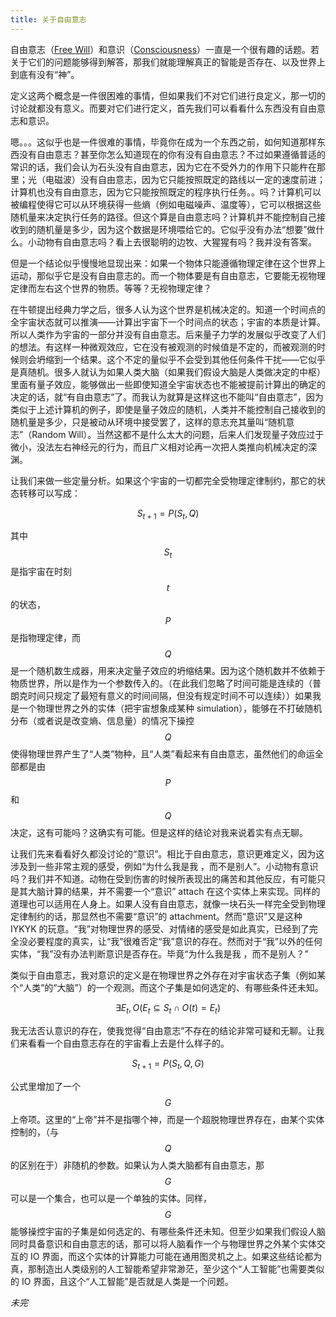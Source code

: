 ```yaml
---
title: 关于自由意志
---
```

自由意志（[Free Will](https://en.wikipedia.org/wiki/Free_will)）和意识（[Consciousness](https://en.wikipedia.org/wiki/Consciousness)）一直是一个很有趣的话题。若关于它们的问题能够得到解答，那我们就能理解真正的智能是否存在、以及世界上到底有没有“神”。

定义这两个概念是一件很困难的事情，但如果我们不对它们进行良定义，那一切的讨论就都没有意义。而要对它们进行定义，首先我们可以看看什么东西没有自由意志和意识。

嗯。。。这似乎也是一件很难的事情，毕竟你在成为一个东西之前，如何知道那样东西没有自由意志？甚至你怎么知道现在的你有没有自由意志？不过如果遵循普适的常识的话，我们会认为石头没有自由意志，因为它在不受外力的作用下只能杵在那里；光（电磁波）没有自由意志，因为它只能按照既定的路线以一定的速度前进；计算机也没有自由意志，因为它只能按照既定的程序执行任务。。吗？计算机可以被编程使得它可以从环境获得一些熵（例如电磁噪声、温度等），它可以根据这些随机量来决定执行任务的路径。但这个算是自由意志吗？计算机并不能控制自己接收到的随机量是多少，因为这个数据是环境喂给它的。它似乎没有办法“想要”做什么。小动物有自由意志吗？看上去很聪明的边牧、大猩猩有吗？我并没有答案。

但是一个结论似乎慢慢地显现出来：如果一个物体只能遵循物理定律在这个世界上运动，那似乎它是没有自由意志的。而一个物体要是有自由意志，它要能无视物理定律而左右这个世界的物质。等等？无视物理定律？

在牛顿提出经典力学之后，很多人认为这个世界是机械决定的。知道一个时间点的全宇宙状态就可以推演——计算出宇宙下一个时间点的状态；宇宙的本质是计算。所以人类作为宇宙的一部分并没有自由意志。后来量子力学的发展似乎改变了人们的想法。有这样一种微观效应，它在没有被观测的时候值是不定的，而被观测的时候则会坍缩到一个结果。这个不定的量似乎不会受到其他任何条件干扰——它似乎是真随机。很多人就认为如果人类大脑（如果我们假设大脑是人类做决定的中枢）里面有量子效应，能够做出一些即使知道全宇宙状态也不能被提前计算出的确定的决定的话，就“有自由意志”了。而我认为就算是这样这也不能叫“自由意志”，因为类似于上述计算机的例子，即使是量子效应的随机，人类并不能控制自己接收到的随机量是多少，只是被动从环境中接受罢了，这样的意志充其量叫“随机意志”（Random Will）。当然这都不是什么太大的问题，后来人们发现量子效应过于微小，没法左右神经元的行为，而且广义相对论再一次把人类推向机械决定的深渊。

让我们来做一些定量分析。如果这个宇宙的一切都完全受物理定律制约，那它的状态转移可以写成：

$$
S_{t+1} = P(S_t, Q)
$$

其中 $$ S_t $$ 是指宇宙在时刻 $$ t $$ 的状态，$$ P $$ 是指物理定律，而 $$ Q $$ 是一个随机数生成器，用来决定量子效应的坍缩结果。因为这个随机数并不依赖于物质世界，所以是作为一个参数传入的。（在此我们忽略了时间可能是连续的（普朗克时间只规定了最短有意义的时间间隔，但没有规定时间不可以连续））如果我是一个物理世界之外的实体（把宇宙想象成某种 simulation），能够在不打破随机分布（或者说是改变熵、信息量）的情况下操控 $$ Q $$ 使得物理世界产生了“人类”物种，且“人类”看起来有自由意志，虽然他们的命运全部都是由 $$ P $$ 和 $$ Q $$ 决定，这有可能吗？这确实有可能。但是这样的结论对我来说着实有点无聊。

让我们先来看看好久都没讨论的“意识”。相比于自由意志，意识更难定义，因为这涉及到一些非常主观的感受，例如“为什么我是我 ，而不是别人”。小动物有意识吗？我们并不知道。动物在受到伤害的时候所表现出的痛苦和其他反应，有可能只是其大脑计算的结果，并不需要一个“意识” attach 在这个实体上来实现。同样的道理也可以适用在人身上。如果人没有自由意志，就像一块石头一样完全受到物理定律制约的话，那显然也不需要“意识”的 attachment。然而“意识”又是这种 IYKYK 的玩意。“我”对物理世界的感受、对情绪的感受是如此真实，已经到了完全没必要程度的真实，让“我”很难否定“我”意识的存在。然而对于“我”以外的任何实体，“我”没有办法判断意识是否存在。毕竟“为什么我是我 ，而不是别人？”

类似于自由意志，我对意识的定义是在物理世界之外存在对宇宙状态子集（例如某个“人类”的“大脑”）的一个观测。而这个子集是如何选定的、有哪些条件还未知。

$$
\exists E_t, O (E_t \subseteq S_t \cap O(t) = E_t)
$$

我无法否认意识的存在，使我觉得“自由意志”不存在的结论非常可疑和无聊。让我们来看看一个自由意志存在的宇宙看上去是什么样子的。

$$
S_{t+1} = P(S_t, Q, G)
$$

公式里增加了一个 $$ G $$ 上帝项。这里的“上帝”并不是指哪个神，而是一个超脱物理世界存在，由某个实体控制的，（与 $$ Q $$的区别在于）非随机的参数。如果认为人类大脑都有自由意志，那 $$ G $$ 可以是一个集合，也可以是一个单独的实体。同样，$$ G $$ 能够操控宇宙的子集是如何选定的、有哪些条件还未知。但至少如果我们假设人脑同时具备意识和自由意志的话，那可以将人脑看作一个与物理世界之外某个实体交互的 IO 界面，而这个实体的计算能力可能在通用图灵机之上。如果这些结论都为真，那制造出人类级别的人工智能希望非常渺茫，至少这个“人工智能”也需要类似的 IO 界面，且这个“人工智能”是否就是人类是一个问题。

_未完_